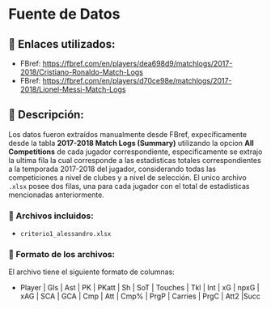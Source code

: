 # Fuente de Datos

## 🔗 Enlaces utilizados:
- FBref: https://fbref.com/en/players/dea698d9/matchlogs/2017-2018/Cristiano-Ronaldo-Match-Logs
- FBref: https://fbref.com/en/players/d70ce98e/matchlogs/2017-2018/Lionel-Messi-Match-Logs

## 📌 Descripción:
Los datos fueron extraídos manualmente desde FBref, expecíficamente desde la tabla **2017-2018 Match Logs (Summary)** utilizando la opcion **All Competitions** de cada jugador correspondiente, especificamente se extrajo la ultima fila la cual corresponde a las estadisticas totales correspondientes a la temporada 2017-2018 del jugador, considerando todas las competiciones a nivel de clubes y a nivel de selección. El unico archivo `.xlsx` posee dos filas, una para cada jugador con el total de estadisticas mencionadas anteriormente.

### 📁 Archivos incluidos:
- `criterio1_alessandro.xlsx`

### 📄 Formato de los archivos:
El archivo tiene el siguiente formato de columnas:<br>
- Player | Gls | Ast | PK | PKatt | Sh | SoT | Touches | Tkl | Int | xG | npxG | xAG | SCA | GCA | Cmp | Att | Cmp% | PrgP | Carries | PrgC | Att2 |Succ
